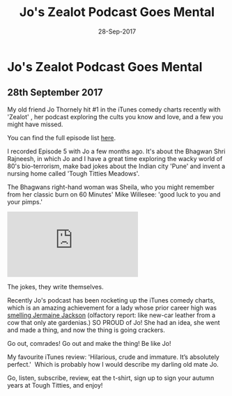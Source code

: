 ﻿---
layout: post
title: "Jo's Zealot Podcast Goes Mental"
date: 28-Sep-2017
categories: tbd
---

# Jo's Zealot Podcast Goes Mental

## 28th September 2017

My old friend Jo Thornely hit #1 in the iTunes comedy charts recently with 'Zealot' ,   her podcast exploring the cults you know and love,   and a few you might have missed.

You can find the full episode list [here](https://itunes.apple.com/gb/podcast/zealot/id1245635983?mt=2).

I recorded Episode 5 with Jo a few months ago. It's about the Bhagwan Shri Rajneesh, in which Jo and I have a great time exploring the wacky world of 80's bio-terrorism, make bad jokes about the Indian city 'Pune' and invent a nursing home called 'Tough Titties Meadows'.

The Bhagwans right-hand woman was Sheila, who you might remember from her classic burn on 60 Minutes' Mike Willesee: 'good luck to you and your pimps.'

<iframe src="https://www.youtube.com/embed/9ib8MdHT61k" frameborder="0" gesture="media" allow="encrypted-media" allowfullscreen></iframe>

The jokes, they write themselves.

Recently Jo's podcast has been rocketing up the iTunes comedy charts, which is an amazing achievement for a lady whose prior career high was [smelling Jermaine Jackson](http://mogantosh.com/interesting-people-jo-thornely/) (olfactory report: like new-car leather from a cow that only ate gardenias.) SO PROUD of Jo! She had an idea, she went and made a thing, and now the thing is going crackers.

Go out, comrades! Go out and make the thing! Be like Jo!

My favourite iTunes review: 'Hilarious, crude and immature. It’s absolutely perfect.'  Which is probably how I would describe my darling old mate Jo.

Go, listen, subscribe, review, eat the t-shirt, sign up to sign your autumn years at Tough Titties, and enjoy!

